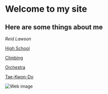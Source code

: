 # **Welcome to my site**
## Here are some things about me
_Reid Lawson_

[High School]()

[Climbing]()

[Orchestra](https://github.com/rlawson8/Github-repo/blob/master/Orchestra)

[Tae-Kwon-Do]()



![Web image](https://thumbor.forbes.com/thumbor/960x0/https%3A%2F%2Fspecials-images.forbesimg.com%2Fdam%2Fimageserve%2F1054715900%2F960x0.jpg%3Ffit%3Dscale)

